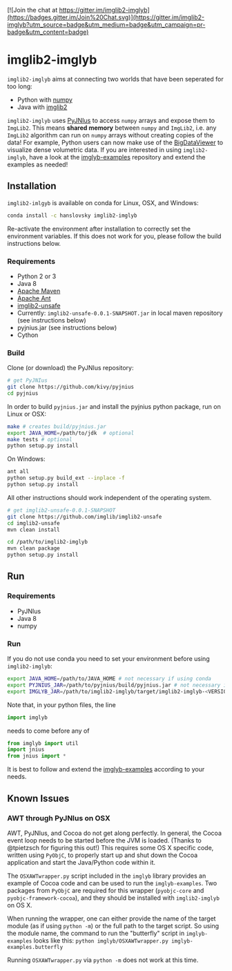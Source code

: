 [![Join the chat at https://gitter.im/imglib2-imglyb](https://badges.gitter.im/Join%20Chat.svg)](https://gitter.im/imglib2-imglyb?utm_source=badge&utm_medium=badge&utm_campaign=pr-badge&utm_content=badge)

# imglib2-imglyb

`imglib2-imglyb` aims at connecting two worlds that have been seperated for too long:
 * Python with [numpy](https://github.com/numpy/numpy)
 * Java with [imglib2](https://github.com/imglib/ImgLib2)

`imglib2-imglyb` uses [PyJNIus](https://github.com/kivy/pyjnius) to access `numpy` arrays and expose them to `ImgLib2`.
This means **shared memory** between `numpy` and `ImgLib2`, i.e. any `ImgLib2` algorithm can run on `numpy` arrays without creating copies of the data!
For example, Python users can now make use of the [BigDataViewer](https://github.com/bigdataviewer/bigdataviewer-core) to visualize dense volumetric data.
If you are interested in using `imglib2-imglyb`, have a look at the [imglyb-examples](https://github.com/hanslovsky/imglyb-examples) repository and extend the examples as needed!



## Installation

`imglib2-imlgyb` is available on conda for Linux, OSX, and Windows:
```bash
conda install -c hanslovsky imglib2-imglyb
```
Re-activate the environment after installation to correctly set the environment variables.
If this does not work for you, please follow the build instructions below.

### Requirements
 * Python 2 or 3
 * Java 8
 * [Apache Maven](https://maven.apache.org/)
 * [Apache Ant](http://ant.apache.org/)
 * [imglib2-unsafe](https://github.com/imglib/imglib2-unsafe)
 * Currently: `imglib2-unsafe-0.0.1-SNAPSHOT.jar` in local maven repository (see instructions below)
 * pyjnius.jar (see instructions below)
 * Cython

### Build
Clone (or download) the PyJNIus repository:
```bash
# get PyJNIus
git clone https://github.com/kivy/pyjnius
cd pyjnius
```
In order to build `pyjnius.jar` and install the pyjnius python package, run on Linux or OSX:
```bash
make # creates build/pyjnius.jar
export JAVA_HOME=/path/to/jdk  # optional
make tests # optional
python setup.py install
```
On Windows:
```bash
ant all
python setup.py build_ext --inplace -f
python setup.py install
```

All other instructions should work independent of the operating system.
```bash
# get imglib2-unsafe-0.0.1-SNAPSHOT
git clone https://github.com/imglib/imglib2-unsafe
cd imglib2-unsafe
mvn clean install
```

```bash
cd /path/to/imglib2-imglyb
mvn clean package
python setup.py install
```

## Run

### Requirements
 * PyJNIus
 * Java 8
 * numpy

### Run
If you do not use conda you need to set your environment before using `imglib2-imglyb`:
```bash
export JAVA_HOME=/path/to/JAVA_HOME # not necessary if using conda
export PYJNIUS_JAR=/path/to/pyjnius/build/pyjnius.jar # not necessary if using conda
export IMGLYB_JAR=/path/to/imglib2-imglyb/target/imglib2-imglyb-<VERSION>.jar # not necessary if using conda
```
Note that, in your python files, the line
```python
import imglyb
```
needs to come before any of
```python
from imglyb import util
import jnius
from jnius import *
```
It is best to follow and extend the [imglyb-examples](https://github.com/hanslovsky/imglyb-examples) according to your needs.

## Known Issues
### AWT through PyJNIus on OSX

AWT, PyJNIus, and Cocoa do not get along perfectly. In general, the Cocoa event loop needs to be started before the JVM is loaded. (Thanks to @tpietzsch for figuring this out!) This requires some OS X specific code, written using `PyObjC`, to properly start up and shut down the Cocoa application and start the Java/Python code within it.

The `OSXAWTwrapper.py` script included in the `imglyb` library provides an example of Cocoa code and can be used to run the `imglyb-examples`. Two packages from `PyObjC` are required for this wrapper (`pyobjc-core` and `pyobjc-framework-cocoa`), and they should be installed with `imglib2-imglyb` on OS X. 

When running the wrapper, one can either provide the name of the target module (as if using `python -m`) or the full path to the target script. So using the module name, the command to run the "butterfly" script in `imglyb-examples` looks like this: `python imglyb/OSXAWTwrapper.py imglyb-examples.butterfly`

Running `OSXAWTwrapper.py` via `python -m` does not work at this time.


